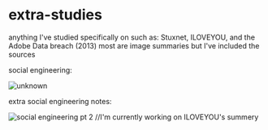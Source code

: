 # extra-studies
anything I've studied specifically on such as: Stuxnet, ILOVEYOU, and the Adobe Data breach (2013)
most are image summaries but I've included the sources 

social engineering:

![unknown](https://user-images.githubusercontent.com/77043377/147541083-01a0b198-44de-488b-811e-a7ecebb119c4.png)
 
 extra social engineering notes:
 
![social engineering pt 2](https://user-images.githubusercontent.com/77043377/147541573-92c2f7e6-8f7f-461e-b5d1-5a60c1a6e1a1.png)
//I'm currently working on ILOVEYOU's summery
